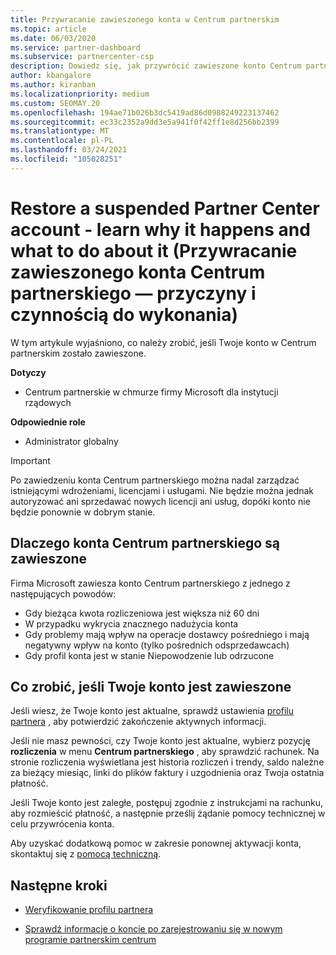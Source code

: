 ```yaml
---
title: Przywracanie zawieszonego konta w Centrum partnerskim
ms.topic: article
ms.date: 06/03/2020
ms.service: partner-dashboard
ms.subservice: partnercenter-csp
description: Dowiedz się, jak przywrócić zawieszone konto Centrum partnerskiego, przyczyny zawieszenia konta partnera i sposobu korzystania z konta podczas zawieszenia.
author: kbangalore
ms.author: kiranban
ms.localizationpriority: medium
ms.custom: SEOMAY.20
ms.openlocfilehash: 194ae71b026b3dc5419ad86d0988249223137462
ms.sourcegitcommit: ec33c2352a9dd3e5a941f0f42ff1e8d256bb2399
ms.translationtype: MT
ms.contentlocale: pl-PL
ms.lasthandoff: 03/24/2021
ms.locfileid: "105028251"
---
```

# <a name="restore-a-suspended-partner-center-account---learn-why-it-happens-and-what-to-do-about-it"></a>Restore a suspended Partner Center account - learn why it happens and what to do about it (Przywracanie zawieszonego konta Centrum partnerskiego — przyczyny i czynnością do wykonania)

W tym artykule wyjaśniono, co należy zrobić, jeśli Twoje konto w Centrum partnerskim zostało zawieszone.

**Dotyczy**

- Centrum partnerskie w chmurze firmy Microsoft dla instytucji rządowych

**Odpowiednie role**

- Administrator globalny


> [!IMPORTANT]  
> Po zawiedzeniu konta Centrum partnerskiego można nadal zarządzać istniejącymi wdrożeniami, licencjami i usługami. Nie będzie można jednak autoryzować ani sprzedawać nowych licencji ani usług, dopóki konto nie będzie ponownie w dobrym stanie.

## <a name="why-partner-center-accounts-are-suspended"></a>Dlaczego konta Centrum partnerskiego są zawieszone

Firma Microsoft zawiesza konto Centrum partnerskiego z jednego z następujących powodów:

- Gdy bieżąca kwota rozliczeniowa jest większa niż 60 dni
- W przypadku wykrycia znacznego nadużycia konta
- Gdy problemy mają wpływ na operacje dostawcy pośredniego i mają negatywny wpływ na konto (tylko pośrednich odsprzedawcach)
- Gdy profil konta jest w stanie Niepowodzenie lub odrzucone

## <a name="what-to-do-if-your-account-is-suspended"></a>Co zrobić, jeśli Twoje konto jest zawieszone

Jeśli wiesz, że Twoje konto jest aktualne, sprawdź ustawienia [profilu partnera](https://partner.microsoft.com/pcv/accountsettings/partnerprofile) , aby potwierdzić zakończenie aktywnych informacji. 

Jeśli nie masz pewności, czy Twoje konto jest aktualne, wybierz pozycję **rozliczenia** w menu **Centrum partnerskiego** , aby sprawdzić rachunek. Na stronie rozliczenia wyświetlana jest historia rozliczeń i trendy, saldo należne za bieżący miesiąc, linki do plików faktury i uzgodnienia oraz Twoja ostatnia płatność.

Jeśli Twoje konto jest zaległe, postępuj zgodnie z instrukcjami na rachunku, aby rozmieścić płatność, a następnie prześlij żądanie pomocy technicznej w celu przywrócenia konta. 

Aby uzyskać dodatkową pomoc w zakresie ponownej aktywacji konta, skontaktuj się z [pomocą techniczną](https://partner.microsoft.com/dashboard/support/csp/servicerequests/create).

## <a name="next-steps"></a>Następne kroki

- [Weryfikowanie profilu partnera](update-your-partner-profile.md)

- [Sprawdź informacje o koncie po zarejestrowaniu się w nowym programie partnerskim centrum](verification-responses.md)
